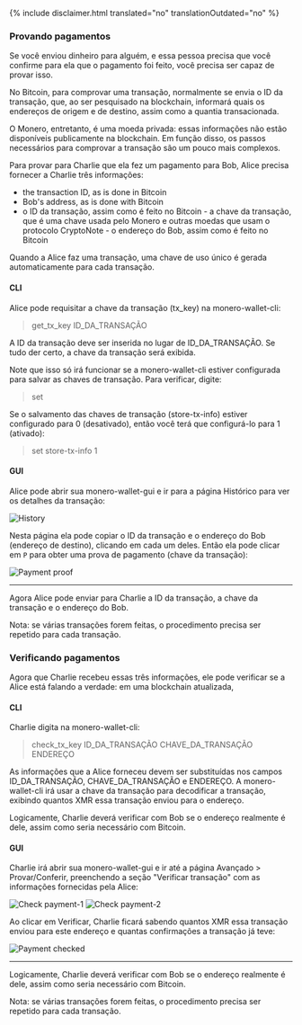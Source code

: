 {% include disclaimer.html translated="no" translationOutdated="no" %}

### Provando pagamentos

Se você enviou dinheiro para alguém, e essa pessoa precisa que você confirme
para ela que o pagamento foi feito, você precisa ser capaz de provar isso.

No Bitcoin, para comprovar uma transação, normalmente se envia o ID da
transação, que, ao ser pesquisado na blockchain, informará quais os
endereços de origem e de destino, assim como a quantia transacionada.

O Monero, entretanto, é uma moeda privada: essas informações não estão
disponíveis publicamente na blockchain. Em função disso, os passos
necessários para comprovar a transação são um pouco mais complexos.

Para provar para Charlie que ela fez um pagamento para Bob, Alice precisa
fornecer a Charlie três informações:

- the transaction ID, as is done in Bitcoin
- Bob's address, as is done with Bitcoin
- o ID da transação, assim como é feito no Bitcoin - a chave da transação,
  que é uma chave usada pelo Monero e outras moedas que usam o protocolo
  CryptoNote - o endereço do Bob, assim como é feito no Bitcoin

Quando a Alice faz uma transação, uma chave de uso único é gerada
automaticamente para cada transação.

#### CLI

Alice pode requisitar a chave da transação (tx_key) na monero-wallet-cli:

> get_tx_key ID_DA_TRANSAÇÃO

A ID da transação deve ser inserida no lugar de ID_DA_TRANSAÇÃO. Se tudo der
certo, a chave da transação será exibida.

Note que isso só irá funcionar se a monero-wallet-cli estiver configurada
para salvar as chaves de transação. Para verificar, digite:

> set

Se o salvamento das chaves de transação (store-tx-info) estiver configurado
para 0 (desativado), então você terá que configurá-lo para 1 (ativado):

> set store-tx-info 1

#### GUI

Alice pode abrir sua monero-wallet-gui e ir para a página Histórico para ver
os detalhes da transação:

![History](/img/resources/user-guides/en/prove-payment/history.avif)

Nesta página ela pode copiar o ID da transação e o endereço do Bob (endereço
de destino), clicando em cada um deles.  Então ela pode clicar em `P` para
obter uma prova de pagamento (chave da transação):

![Payment
proof](/img/resources/user-guides/en/prove-payment/payment-proof.png)


---

Agora Alice pode enviar para Charlie a ID da transação, a chave da transação
e o endereço do Bob.

Nota: se várias transações forem feitas, o procedimento precisa ser repetido
para cada transação.

### Verificando pagamentos

Agora que Charlie recebeu essas três informações, ele pode verificar se a
Alice está falando a verdade: em uma blockchain atualizada,

#### CLI

Charlie digita na monero-wallet-cli:

> check_tx_key ID_DA_TRANSAÇÃO CHAVE_DA_TRANSAÇÃO ENDEREÇO

As informações que a Alice forneceu devem ser substituídas nos campos
ID_DA_TRANSAÇÃO, CHAVE_DA_TRANSAÇÃO e ENDEREÇO. A monero-wallet-cli irá usar
a chave da transação para decodificar a transação, exibindo quantos XMR essa
transação enviou para o endereço.

Logicamente, Charlie deverá verificar com Bob se o endereço realmente é
dele, assim como seria necessário com Bitcoin.

#### GUI

Charlie irá abrir sua monero-wallet-gui e ir até a página Avançado > Provar/Conferir, preenchendo a seção "Verificar transação" com as informações fornecidas pela Alice:

![Check
payment-1](/img/resources/user-guides/en/prove-payment/check-payment-1.avif)
![Check
payment-2](/img/resources/user-guides/en/prove-payment/check-payment-2.avif)

Ao clicar em Verificar, Charlie ficará sabendo quantos XMR essa transação
enviou para este endereço e quantas confirmações a transação já teve:

![Payment
checked](/img/resources/user-guides/en/prove-payment/payment-checked.png)


---

Logicamente, Charlie deverá verificar com Bob se o endereço realmente é
dele, assim como seria necessário com Bitcoin.

Nota: se várias transações forem feitas, o procedimento precisa ser repetido
para cada transação.
